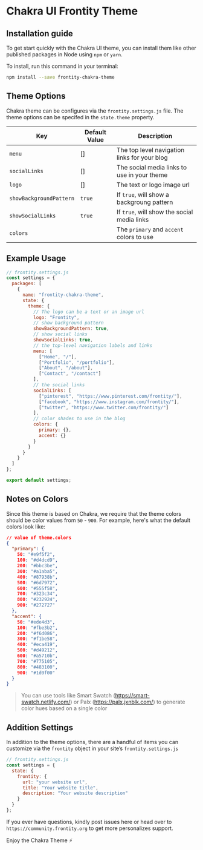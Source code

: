 # Chakra UI Frontity Theme

## Installation guide

To get start quickly with the Chakra UI theme, you can install them like other published packages in Node using `npm` or `yarn`.

To install, run this command in your terminal:

```sh
npm install --save frontity-chakra-theme
```

## Theme Options

Chakra theme can be configures via the `frontity.settings.js` file. The theme options can be specifed in the `state.theme` property.

| Key                     | Default Value | Description                                  |
| ----------------------- | ------------- | -------------------------------------------- |
| `menu`                  | []            | The top level navigation links for your blog |
| `socialLinks`           | []            | The social media links to use in your theme  |
| `logo`                  | []            | The text or logo image url                   |
| `showBackgroundPattern` | `true`        | If `true`, will show a backgroung pattern    |
| `showSocialLinks`       | `true`        | If `true`, will show the social media links  |
| `colors`                |               | The `primary` and `accent` colors to use     |

## Example Usage

```js
// frontity.settings.js
const settings = {
  packages: [
    {
      name: "frontity-chakra-theme",
      state: {
        theme: {
          // The logo can be a text or an image url
          logo: "Frontity",
          // show background pattern
          showBackgroundPattern: true,
          // show social links
          showSocialLinks: true,
          // the top-level navigation labels and links
          menu: [
            ["Home", "/"],
            ["Portfolio", "/portfolio"],
            ["About", "/about"],
            ["Contact", "/contact"]
          ],
          // the social links
          socialLinks: [
            ["pinterest", "https://www.pinterest.com/frontity/"],
            ["facebook", "https://www.instagram.com/frontity/"],
            ["twitter", "https://www.twitter.com/frontity/"]
          ],
          // color shades to use in the blog
          colors: {
            primary: {},
            accent: {}
          }
        }
      }
    }
  ]
};

export default settings;
```

## Notes on Colors

Since this theme is based on Chakra, we require that the theme colors should be color values from `50` - `900`. For example, here's what the default colors look like:

```json
// value of theme.colors
{
  "primary": {
    50: "#e9f5f2",
    100: "#d4dcd9",
    200: "#bbc3be",
    300: "#a1aba5",
    400: "#87938b",
    500: "#6d7972",
    600: "#555f58",
    700: "#323c34",
    800: "#232924",
    900: "#272727"
  },
  "accent": {
    50: "#ede4d3",
    100: "#fbe3b2",
    200: "#f6d086",
    300: "#f1be58",
    400: "#eca419",
    500: "#d49212",
    600: "#a5710b",
    700: "#775105",
    800: "#483100",
    900: "#1d0f00"
  }
}
```

> You can use tools like Smart Swatch (https://smart-swatch.netlify.com/) or Palx (https://palx.jxnblk.com/) to generate color hues based on a single color

## Addition Settings

In addition to the theme options, there are a handful of items you can customize via the `frontity` object in your site’s `frontity.settings.js`

```js
// frontity.settings.js
const settings = {
  state: {
    frontity: {
      url: "your website url",
      title: "Your website title",
      description: "Your website description"
    }
  }
};
```

If you ever have questions, kindly post issues here or head over to `https://community.frontity.org` to get more personalizes support.

Enjoy the Chakra Theme ⚡️
